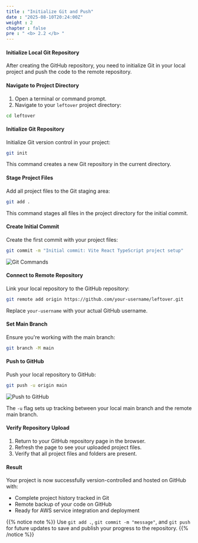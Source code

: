 ```yaml
---
title : "Initialize Git and Push"
date : "2025-08-10T20:24:00Z"
weight : 2
chapter : false
pre : " <b> 2.2 </b> "
---
```


#### Initialize Local Git Repository

After creating the GitHub repository, you need to initialize Git in your local project and push the code to the remote repository.

#### Navigate to Project Directory

1. Open a terminal or command prompt.
2. Navigate to your `leftover` project directory:

```bash
cd leftover
```

#### Initialize Git Repository

Initialize Git version control in your project:

```bash
git init
```

This command creates a new Git repository in the current directory.

#### Stage Project Files

Add all project files to the Git staging area:

```bash
git add .
```

This command stages all files in the project directory for the initial commit.

#### Create Initial Commit

Create the first commit with your project files:

```bash
git commit -m "Initial commit: Vite React TypeScript project setup"
```

![Git Commands](/images/2/2-4.png?featherlight=false&width=90pc)

#### Connect to Remote Repository

Link your local repository to the GitHub repository:

```bash
git remote add origin https://github.com/your-username/leftover.git
```

Replace `your-username` with your actual GitHub username.

#### Set Main Branch

Ensure you're working with the main branch:

```bash
git branch -M main
```

#### Push to GitHub

Push your local repository to GitHub:

```bash
git push -u origin main
```

![Push to GitHub](/images/2/2-5.png?featherlight=false&width=90pc)

The `-u` flag sets up tracking between your local main branch and the remote main branch.

#### Verify Repository Upload

1. Return to your GitHub repository page in the browser.
2. Refresh the page to see your uploaded project files.
3. Verify that all project files and folders are present.

#### Result

Your project is now successfully version-controlled and hosted on GitHub with:
- Complete project history tracked in Git
- Remote backup of your code on GitHub
- Ready for AWS service integration and deployment

{{% notice note %}}
Use `git add .`, `git commit -m "message"`, and `git push` for future updates to save and publish your progress to the repository.
{{% /notice %}}
